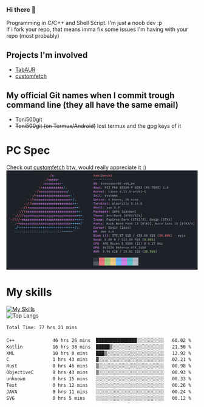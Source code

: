 ### Hi there 👋

Programming in C/C++ and Shell Script. I'm just a noob dev :p\
If i fork your repo, that means imma fix some issues I'm having with your repo (most probably)

## Projects I'm involved
 - [TabAUR](https://github.com/BurntRanch/TabAUR)
 - [customfetch](https://github.com/Toni500github/customfetch)

## My official Git names when I commit trough command line (they all have the same email)
* Toni500git
* ~~Toni500git (on Termux/Android)~~ lost termux and the gpg keys of it

# PC Spec
Check out [customfetch](https://github.com/Toni500github/customfetch) btw, would really appreciate it :)
![screenshot.png](https://github.com/Toni500github/customfetch/raw/main/screenshot.png)

# My skills
[![My Skills](https://skillicons.dev/icons?i=cpp,bash,androidstudio,arch,linux&theme=light)](https://skillicons.dev)\
![Top Langs](https://github-readme-stats.vercel.app/api/top-langs/?username=Toni500github&layout=compact)

<!--START_SECTION:waka-->

```txt
Total Time: 77 hrs 21 mins

C++              46 hrs 26 mins  ███████████████░░░░░░░░░░   60.02 %
Kotlin           16 hrs 38 mins  █████▒░░░░░░░░░░░░░░░░░░░   21.50 %
XML              10 hrs 0 mins   ███▒░░░░░░░░░░░░░░░░░░░░░   12.92 %
C                1 hrs 43 mins   ▓░░░░░░░░░░░░░░░░░░░░░░░░   02.21 %
Rust             0 hrs 46 mins   ▒░░░░░░░░░░░░░░░░░░░░░░░░   00.98 %
ObjectiveC       0 hrs 43 mins   ▒░░░░░░░░░░░░░░░░░░░░░░░░   00.93 %
unknown          0 hrs 15 mins   ░░░░░░░░░░░░░░░░░░░░░░░░░   00.33 %
Text             0 hrs 12 mins   ░░░░░░░░░░░░░░░░░░░░░░░░░   00.26 %
JAVA             0 hrs 11 mins   ░░░░░░░░░░░░░░░░░░░░░░░░░   00.24 %
SVG              0 hrs 5 mins    ░░░░░░░░░░░░░░░░░░░░░░░░░   00.12 %
```

<!--END_SECTION:waka-->

